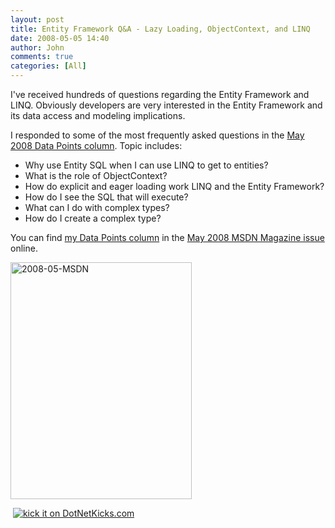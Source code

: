 ```yaml
---
layout: post
title: Entity Framework Q&A - Lazy Loading, ObjectContext, and LINQ
date: 2008-05-05 14:40
author: John
comments: true
categories: [All]
---
```

<p>I've received hundreds of questions regarding the Entity Framework and LINQ. Obviously developers are very interested in the Entity Framework and its data access and modeling implications.&nbsp; </p> <p>I responded to some of the most frequently asked questions in the <a href="http://msdn.microsoft.com/en-us/magazine/cc507640.aspx">May 2008 Data Points column</a>. Topic includes:  <ul> <li>Why use Entity SQL when I can use LINQ to get to entities?  <li>What is the role of ObjectContext?  <li>How do explicit and eager loading work LINQ and the Entity Framework?  <li>How do I see the SQL that will execute?  <li>What can I do with complex types?  <li>How do I create a complex type? </li></ul> <p>You can find <a href="http://msdn.microsoft.com/en-us/magazine/cc507640.aspx">my Data Points column</a> in the <a href="http://msdn.microsoft.com/en-us/magazine/cc507640.aspx">May 2008 MSDN Magazine issue</a> online. </p> <p><a href="http://msdn.microsoft.com/en-us/magazine/cc507640.aspx"><img style="border-top-width: 0px; border-left-width: 0px; border-bottom-width: 0px; border-right-width: 0px" height="379" alt="2008-05-MSDN" src="/wp-content/uploads/files/media/image/WindowsLiveWriter/EntityFrameworkQALazyLoadingObjectContex_CB9E/2008-05-MSDN_3.gif" width="290" border="0"></a> </p> <p>&nbsp;<a href="http://www.dotnetkicks.com/kick/?url=http%3a%2f%2fjohnpapa.net%2fall%2f/all/entity-framework-q-amp-a-lazy-loading-objectcontext-and-linq/%2f"><img alt="kick it on DotNetKicks.com" src="http://www.dotnetkicks.com/Services/Images/KickItImageGenerator.ashx?url=http%3a%2f%2fjohnpapa.net%2fall%2f/all/entity-framework-q-amp-a-lazy-loading-objectcontext-and-linq/%2f&amp;bgcolor=3399FF" border="0"></a></p>


